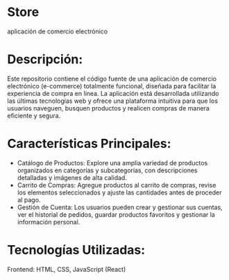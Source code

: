 # Store
aplicación de comercio electrónico
# Descripción:
Este repositorio contiene el código fuente de una aplicación de comercio electrónico (e-commerce) totalmente funcional, diseñada para facilitar la experiencia de compra en línea. La aplicación está desarrollada utilizando las últimas tecnologías web y ofrece una plataforma intuitiva para que los usuarios naveguen, busquen productos y realicen compras de manera eficiente y segura.

# Características Principales:
- Catálogo de Productos: Explore una amplia variedad de productos organizados en categorías y subcategorías, con descripciones detalladas y imágenes de alta calidad.
- Carrito de Compras: Agregue productos al carrito de compras, revise los elementos seleccionados y ajuste las cantidades antes de proceder al pago.
- Gestión de Cuenta: Los usuarios pueden crear y gestionar sus cuentas, ver el historial de pedidos, guardar productos favoritos y gestionar la información personal.

# Tecnologías Utilizadas:
Frontend: HTML, CSS, JavaScript (React)
